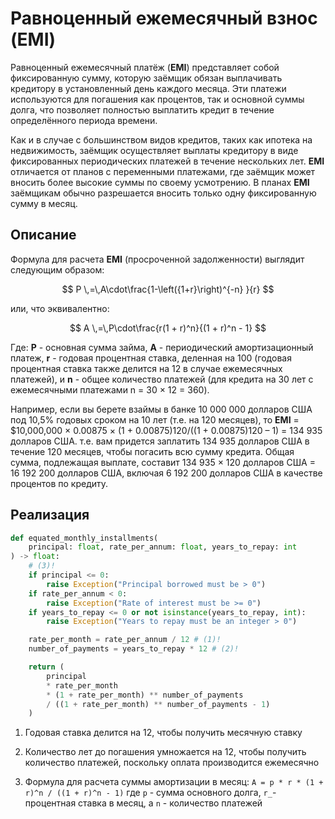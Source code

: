 # Равноценный ежемесячный взнос (EMI)

Равноценный ежемесячный платёж (__EMI__) представляет собой фиксированную сумму, которую заёмщик обязан выплачивать кредитору в установленный день каждого месяца. Эти платежи используются для погашения как процентов, так и основной суммы долга, что позволяет полностью выплатить кредит в течение определённого периода времени.

Как и в случае с большинством видов кредитов, таких как ипотека на недвижимость, заёмщик осуществляет выплаты кредитору в виде фиксированных периодических платежей в течение нескольких лет. __EMI__ отличается от планов с переменными платежами, где заёмщик может вносить более высокие суммы по своему усмотрению. В планах __EMI__ заёмщикам обычно разрешается вносить только одну фиксированную сумму в месяц.

## Описание

Формула для расчета __EMI__ (просроченной задолженности) выглядит следующим образом:

$$
P \,=\,A\cdot\frac{1-\left({1+r}\right)^{-n} }{r}
$$

или, что эквивалентно:

$$
A \,=\,P\cdot\frac{r(1 + r)^n}{(1 + r)^n - 1}
$$

Где: __P__ - основная сумма займа, __A__ - периодический амортизационный платеж, __r__ - годовая процентная ставка, деленная на 100 (годовая процентная ставка также делится на 12 в случае ежемесячных платежей), и __n__ - общее количество платежей (для кредита на 30 лет с ежемесячными платежами n = 30 × 12 = 360).

Например, если вы берете взаймы в банке 10 000 000 долларов США под 10,5% годовых сроком на 10 лет (т.е. на 120 месяцев), то __EMI__ = $10,000,000 × 0.00875 × (1 + 0.00875)120/((1 + 0.00875)120 – 1) = 134 935 долларов США. т.е. вам придется заплатить 134 935 долларов США в течение 120 месяцев, чтобы погасить всю сумму кредита. Общая сумма, подлежащая выплате, составит 134 935 × 120 долларов США = 16 192 200 долларов США, включая 6 192 200 долларов США в качестве процентов по кредиту.

## Реализация

```python title="python"
def equated_monthly_installments(
    principal: float, rate_per_annum: float, years_to_repay: int
) -> float:
    # (3)!
    if principal <= 0:
        raise Exception("Principal borrowed must be > 0")
    if rate_per_annum < 0:
        raise Exception("Rate of interest must be >= 0")
    if years_to_repay <= 0 or not isinstance(years_to_repay, int):
        raise Exception("Years to repay must be an integer > 0")

    rate_per_month = rate_per_annum / 12 # (1)!
    number_of_payments = years_to_repay * 12 # (2)!

    return (
        principal
        * rate_per_month
        * (1 + rate_per_month) ** number_of_payments
        / ((1 + rate_per_month) ** number_of_payments - 1)
    )
```

1.  Годовая ставка делится на 12, чтобы получить месячную ставку

2.  Количество лет до погашения умножается на 12, чтобы получить количество платежей, поскольку оплата производится ежемесячно

3.  Формула для расчета суммы амортизации в месяц:  `A = p * r * (1 + r)^n / ((1 + r)^n - 1)`  где `p` - сумма основного долга, `r_`- процентная ставка в месяц, а `n` - количество платежей